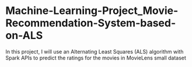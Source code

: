 # Machine-Learning-Project_Movie-Recommendation-System-based-on-ALS
In this project, I will use an Alternating Least Squares (ALS) algorithm with Spark APIs to predict the ratings for the movies in MovieLens small dataset
